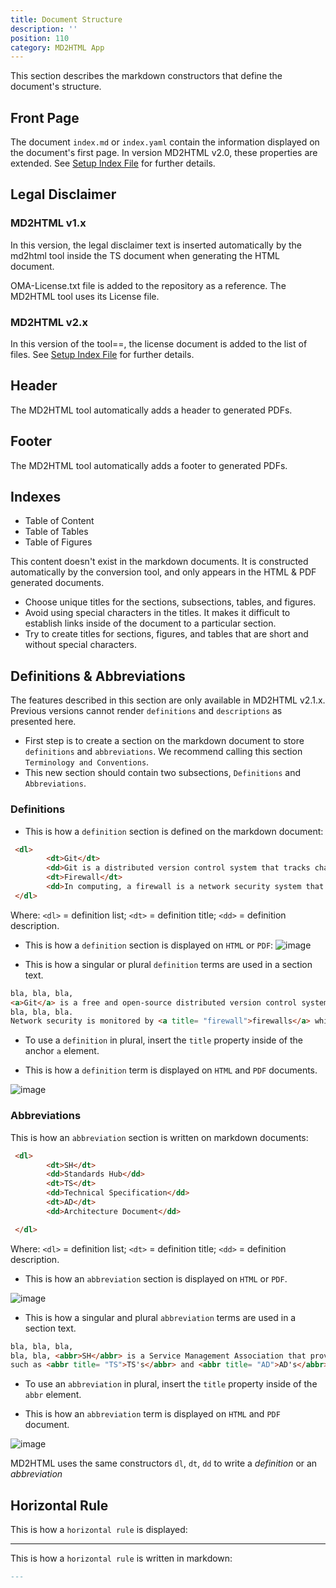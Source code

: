 ```yaml
---
title: Document Structure
description: ''
position: 110
category: MD2HTML App
---
```


This section describes the markdown constructors that define the document's structure.

## Front Page
The document `index.md` or `index.yaml` contain the information displayed on the document's first page. In version MD2HTML v2.0, these properties are extended. See [Setup Index File](/md2html-setup) for further details.

## Legal Disclaimer
### MD2HTML v1.x
In this version, the legal disclaimer text is inserted automatically by the md2html tool inside the TS document when generating the HTML document.

<alert> OMA-License.txt file is added to the repository as a reference. The MD2HTML tool uses its License file.</alert>

### MD2HTML v2.x
In this version of the tool==, the license document is added to the list of files. See [Setup Index File](/md2html-setup) for further details. 

## Header
The MD2HTML tool automatically adds a header to generated PDFs.

## Footer
The MD2HTML tool automatically adds a footer to generated PDFs.

## Indexes

* Table of Content
* Table of Tables
* Table of Figures

This content doesn't exist in the markdown documents.
It is constructed automatically by the conversion tool, and only appears in the HTML & PDF generated documents.

* Choose unique titles for the sections, subsections, tables, and figures.
* Avoid using special characters in the titles. It makes it difficult to establish links inside of the document to a particular section.
* Try to create titles for sections, figures, and tables that are short and without special characters.

## Definitions & Abbreviations
The features described in this section are only available in MD2HTML v2.1.x. Previous versions cannot render `definitions` and `descriptions` as presented here.


* First step is to create a section on the markdown document to store `definitions` and `abbreviations`. We recommend calling this section `Terminology and Conventions`. 
* This new section should contain two subsections, `Definitions` and `Abbreviations`.

### Definitions
* This is how a `definition` section is defined on the markdown document:

```html
 <dl>
        <dt>Git</dt>
        <dd>Git is a distributed version control system that tracks changes in any set of text files.</dd>
        <dt>Firewall</dt>
        <dd>In computing, a firewall is a network security system that monitors and controls incoming and outgoing network traffic based on predetermined security rules.</dd>
 </dl>
```
Where:
    `<dl>` = definition list;
    `<dt>` = definition title;
    `<dd>` = definition description.

* This is how a `definition` section is displayed on `HTML` or `PDF`:
![image](https://user-images.githubusercontent.com/3258579/217130743-c9e4d070-f15d-4d5c-ab2f-f1452d94847b.png)

* This is how a singular or plural `definition` terms are used in a section text.

```html
bla, bla, bla, 
<a>Git</a> is a free and open-source distributed version control system designed to handle everything from small to very large projects quickly and efficiently.
bla, bla, bla. 
Network security is monitored by <a title= "firewall">firewalls</a> which control ...
```
* To use a `definition` in plural, insert the `title` property inside of the anchor `a` element.


* This is how a `definition` term is displayed on `HTML` and `PDF` documents.

![image](https://user-images.githubusercontent.com/3258579/217131695-5f364607-2a04-47bd-a538-d223b2be895e.png)


### Abbreviations
This is how an `abbreviation` section is written on markdown documents:

```html
 <dl>
        <dt>SH</dt>
        <dd>Standards Hub</dd>
        <dt>TS</dt>
        <dd>Technical Specification</dd>
        <dt>AD</dt>
        <dd>Architecture Document</dd>

 </dl>
```
Where:
    `<dl>` = definition list;
    `<dt>` = definition title;
    `<dd>` = definition description.
* This is how an `abbreviation` section is displayed on `HTML` or `PDF`.

![image](https://user-images.githubusercontent.com/3258579/217131385-39e56ee7-6a22-411f-a863-436eacc73282.png)

* This is how a singular and plural `abbreviation` terms are used in a section text.

```html
bla, bla, bla, 
bla, bla, <abbr>SH</abbr> is a Service Management Association that provides Standards Organizations with an end-to-end service, from organization formation to publication of the organization outputs.
such as <abbr title= "TS">TS's</abbr> and <abbr title= "AD">AD's</abbr>
```
* To use an `abbreviation` in plural, insert the `title` property inside of the `abbr` element.

* This is how an `abbreviation` term is displayed on `HTML` and `PDF` document.

![image](https://user-images.githubusercontent.com/3258579/217131339-f6f4be08-4319-41af-bbc9-f6da5970a248.png)

<alert>MD2HTML uses the same constructors `dl`, `dt`, `dd` to write a <i>definition</i> or an <i>abbreviation</i></alert>

## Horizontal Rule


This is how a `horizontal rule` is displayed:

---
This is how a `horizontal rule` is written in markdown:

```md
---
```